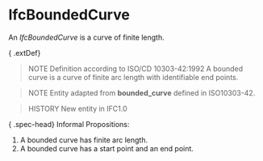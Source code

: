 # IfcBoundedCurve

An _IfcBoundedCurve_ is a curve of finite length.

{ .extDef}
> NOTE  Definition according to ISO/CD 10303-42:1992
> A bounded curve is a curve of finite arc length with identifiable end points.

> NOTE  Entity adapted from **bounded_curve** defined in ISO10303-42.

> HISTORY  New entity in IFC1.0

{ .spec-head}
Informal Propositions:

1. A bounded curve has finite arc length.
2. A bounded curve has a start point and an end point.
